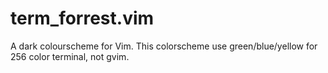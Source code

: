# term_forrest.vim

A dark colourscheme for Vim.
This colorscheme use green/blue/yellow for 256 color terminal, not gvim.


